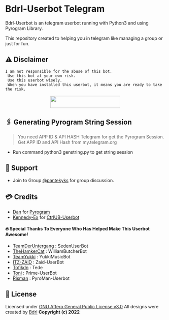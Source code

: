 # Bdrl-Userbot Telegram

Bdrl-Userbot is an telegram userbot running with Python3 and using Pyrogram Library.

This repository created to helping you in telegram like managing a group or just for fun.

## ⚠️ Disclaimer

```
I am not responsible for the abuse of this bot.
 Use this bot at your own risk.
 Use this userbot wisely.
 When you have installed this userbot, it means you are ready to take the risk.
```

<p align="center"><a href="https://heroku.com/deploy?template=https://github.com/YantoXy/fork"> <img src="https://img.shields.io/badge/Deploy%20To%20Heroku-blue?style=for-the-badge&logo=heroku" width="220" height="38.45"/></a></p>

## 🖇 Generating Pyrogram String Session
    
> You need APP ID & API HASH Telegram for get the Pyrogram Session. Get APP ID and API Hash from my.telegram.org
- Run command python3 genstring.py to get string session

## 👥 Support

- Join to Group [@pantekyks](https://t.me/pantekyks) for group discussion.

## 💳 Credits
-  [Dan](https://github.com/delivrance) for [Pyrogram](https://github.com/pyrogram/pyrogram)
-  [Kennedy-Ex](https://github.com/kennedy-ex) for [CtrlUB-Userbot](https://github.com/kennedy-ex/CtrlUB)

#### 🔥 Special Thanks To Everyone Who Has Helped Make This Userbot Awesome!
-  [TeamDerUntergang](https://github.com/TeamDerUntergang/Telegram-SedenUserBot) : SedenUserBot
-  [TheHamkerCat](https://github.com/TheHamkerCat/WilliamButcherBot) : WilliamButcherBot
-  [TeamYukki](https://github.com/TeamYukki/YukkiMusicBot) : YukkiMusicBot
-  [ITZ-ZAID](https://github.com/ITZ-ZAID) : Zaid-UserBot
-  [Tofikdn](https://github.com/tofikdn) : Tede
-  [Toni](https://github.com/Toni880) : Prime-UserBot
-  [Risman](https://github.com/mrismanaziz) : PyroMan-Userbot

## 📑 License
Licensed under [GNU Affero General Public License v3.0](https://github.com/Yansaii/Bdrl-Userbot/LICENSE) All designs were created by [Bdrl](https://github.com/Yansaii)
<b>Copyright (c) 2022</b>
